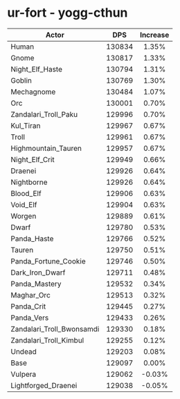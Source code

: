 # ur-fort - yogg-cthun
| Actor | DPS | Increase |
|---|:---:|:---:|
|Human|130834|1.35%|
|Gnome|130817|1.33%|
|Night_Elf_Haste|130794|1.31%|
|Goblin|130769|1.30%|
|Mechagnome|130484|1.07%|
|Orc|130001|0.70%|
|Zandalari_Troll_Paku|129996|0.70%|
|Kul_Tiran|129967|0.67%|
|Troll|129961|0.67%|
|Highmountain_Tauren|129957|0.67%|
|Night_Elf_Crit|129949|0.66%|
|Draenei|129926|0.64%|
|Nightborne|129926|0.64%|
|Blood_Elf|129906|0.63%|
|Void_Elf|129904|0.63%|
|Worgen|129889|0.61%|
|Dwarf|129780|0.53%|
|Panda_Haste|129766|0.52%|
|Tauren|129750|0.51%|
|Panda_Fortune_Cookie|129746|0.50%|
|Dark_Iron_Dwarf|129711|0.48%|
|Panda_Mastery|129532|0.34%|
|Maghar_Orc|129513|0.32%|
|Panda_Crit|129445|0.27%|
|Panda_Vers|129433|0.26%|
|Zandalari_Troll_Bwonsamdi|129330|0.18%|
|Zandalari_Troll_Kimbul|129255|0.12%|
|Undead|129203|0.08%|
|Base|129097|0.00%|
|Vulpera|129062|-0.03%|
|Lightforged_Draenei|129038|-0.05%|
